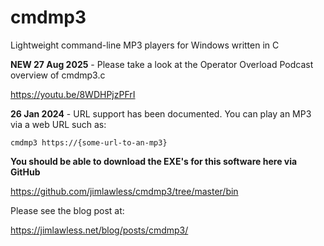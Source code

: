 # cmdmp3
Lightweight command-line MP3 players for Windows written in C 

**NEW 27 Aug 2025** - Please take a look at the Operator Overload Podcast overview of cmdmp3.c

https://youtu.be/8WDHPjzPFrI

**26 Jan 2024** - URL support has been documented. You can play an MP3 via a web URL such as:

    cmdmp3 https://{some-url-to-an-mp3}

**You should be able to download the EXE's for this software here via GitHub**

https://github.com/jimlawless/cmdmp3/tree/master/bin

Please see the blog post at:

https://jimlawless.net/blog/posts/cmdmp3/
